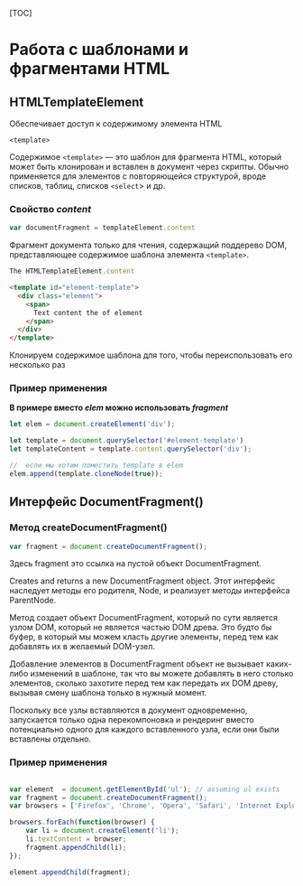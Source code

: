 [TOC]

# Работа с шаблонами и фрагментами HTML

## HTMLTemplateElement

Обеспечивает доступ к содержимому элемента HTML

`<template>`

Содержимое `<template>` — это шаблон для фрагмента HTML, который может быть клонирован и вставлен в документ через скрипты.
 Обычно применяется для элементов с повторяющейся структурой, вроде списков, таблиц, списков `<select`>  и др.

### Свойство ***content***

```js
var documentFragment = templateElement.content
```

Фрагмент документа только для чтения, содержащий поддерево DOM, представляющее содержимое шаблона элемента `<template>`.

```js
The HTMLTemplateElement.content
```

```html
<template id="element-template">
  <div class="element">
    <span>
      Text content the of element
    </span>
  </div>
</template>
```

Клонируем содержимое шаблона для того,
чтобы переиспользовать его несколько раз

### Пример применения

**В примере вместо ***elem*** можно использовать ***fragment*****

```js
let elem = document.createElement('div');

let template = document.querySelector('#element-template')
let templateContent = template.content.querySelector('div');

//  если мы хотим поместить template в elem
elem.append(template.cloneNode(true));
```

## Интерфейс DocumentFragment()

### Метод createDocumentFragment()

```js
var fragment = document.createDocumentFragment();
```

Здесь fragment это ссылка на пустой объект DocumentFragment.

Creates and returns a new DocumentFragment object.
Этот интерфейс наследует методы его родителя, Node,
и реализует методы интерфейса ParentNode.

Метод создает объект DocumentFragment, который по сути является узлом DOM, который не является частью DOM древа. Это будто бы буфер, в который мы можем класть другие элементы, перед тем как добавлять их в желаемый DOM-узел.

Добавление элементов в DocumentFragment объект не вызывает каких-либо изменений в шаблоне, так что вы можете добавлять в него столько элементов, сколько захотите перед тем как передать их DOM древу, вызывая смену шаблона только в нужный момент.

 Поскольку все узлы вставляются в документ одновременно,
 запускается только одна перекомпоновка и рендеринг
 вместо потенциально одного для каждого вставленного узла,
 если они были вставлены отдельно.

### Пример применения

```js

var element  = document.getElementById('ul'); // assuming ul exists
var fragment = document.createDocumentFragment();
var browsers = ['Firefox', 'Chrome', 'Opera', 'Safari', 'Internet Explorer'];

browsers.forEach(function(browser) {
    var li = document.createElement('li');
    li.textContent = browser;
    fragment.appendChild(li);
});

element.appendChild(fragment);

```
